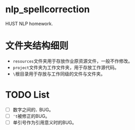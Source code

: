 # nlp_spellcorrection
HUST NLP homework.

# 文件夹结构细则
- `resources`文件夹用于存放作业原资源文件，一般不作修改。
- `project`文件夹为工作文件夹，用于存放工作源代码。
- `\`根目录用于存放与工作同级的文件与文件夹。

# TODO List
- [ ] 数字之间的`，`BUG。
- [ ] `'t`被修正的BUG。
- [ ] 单引号作为引用意义时的BUG。
